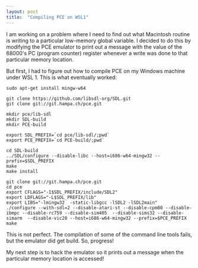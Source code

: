 ```yaml
---
layout: post
title:  "Compiling PCE on WSL1"
---
```


I am working on a problem where I need to find out what Macintosh routine is writing
to a particular low-memory global variable. I decided to do this by modifying the PCE
emulator to print out a message with the value of the 68000's PC (program counter)
register whenever a write was done to that particular memory location.

But first, I had to figure out how to compile PCE on my Windows machine under WSL 1.
This is what eventually worked:

```
sudo apt-get install mingw-w64

git clone https://github.com/libsdl-org/SDL.git
git clone git://git.hampa.ch/pce.git

mkdir pce/lib-sdl
mkdir SDL-build
mkdir PCE-build

export SDL_PREFIX=`cd pce/lib-sdl/;pwd`
export PCE_PREFIX=`cd PCE-build/;pwd`

cd SDL-build
../SDL/configure --disable-libc --host=i686-w64-mingw32 --prefix=$SDL_PREFIX
make
make install

git clone git://git.hampa.ch/pce.git
cd pce
export CFLAGS="-I$SDL_PREFIX/include/SDL2"
export LDFLAGS="-L$SDL_PREFIX/lib"
export LIBS="-lmingw32  -static-libgcc -lSDL2 -lSDL2main"
./configure --with-sdl=2 --disable-atari-st --disable-cpm80 --disable-ibmpc --disable-rc759 --disable-sim405  --disable-sims32 --disable-simarm  --disable-vic20 --host=i686-w64-mingw32 --prefix=$PCE_PREFIX
make
```

This is not perfect. The compilation of some of the command line tools fails, but the emulator
did get build. So, progress!

My next step is to hack the emulator so it prints out a message when the particular memory
location is accessed!